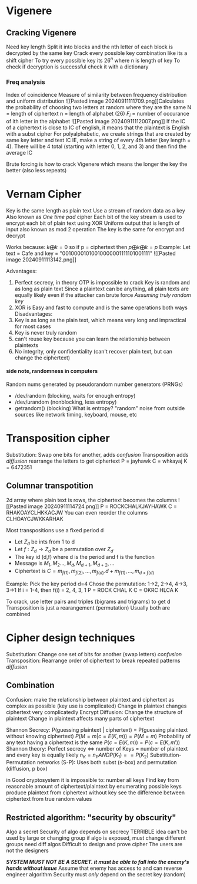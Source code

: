 # Vigenere
## Cracking Vigenere
Need key length 
	Split it into blocks and the nth letter of each block is decrypted by the same key
Crack every possible key combination like its a shift cipher
To try every possible key its $26^{n}$ where n is length of key
To check if decryption is successful check it with a dictionary 

### Freq analysis
Index of coincidence
	Measure of similarity between frequency distribution and uniform distribution
	![[Pasted image 20240911111709.png]]Calculates the probability of choosing two letters at random where they are the same
	N = length of ciphertext
	n = length of alphabet (26)
	$F_{i}$ = number of occurance of ith letter in the alphabet
![[Pasted image 20240911112007.png]]
If the IC of a ciphertext is close to IC of english, it means that the plaintext is English with a subst cipher 
For polyalphabetic, we create strings that are created by same key letter and test IC 
	IE, make a string of every 4th letter (key length = 4). There will be 4 total (starting with letter 0, 1, 2, and 3) and then find the average IC 

Brute forcing is how to crack Vigenere which means the longer the key the better (also less repeats)

# Vernam Cipher
Key is the same length as plain text
Use a stream of random data as a key 
Also known as *One time pad* cipher
Each bit of the key stream is used to encrypt each bit of plain text using XOR
	Uniform output that is length of input
	also known as mod 2 operation
The key is the same for encrypt and decrypt

Works because:
$k \bigoplus k = 0$  so if p = ciphertext then $p \bigoplus k \bigoplus k = p$ 
Example:
	Let text = Cafe and key = "00100001010010000001111101001111"
	![[Pasted image 20240911113142.png]]

Advantages:
1. Perfect secrecy, in theory OTP is impossible to crack
	Key is random and as long as plain text
	Since a plaintext can be anything, all plain texts are equally likely even if the attacker can brute force
	*Assuming truly random key*
2. XOR is Easy and fast to compute and is the same operations both ways
Disadvantages:
1. Key is as long as the plain text, which means very long and impractical for most cases
2. Key is never truly random
3. can't reuse key because you can learn the relationship between plaintexts 
4. No integrity, only confidentiality (can't recover plain text, but can change the ciphertext)
#### side note, randomness in computers
Random nums generated by pseudorandom number generators (PRNGs)
- /dev/random (blocking, waits for enough entropy)
- /dev/urandom (nonblocking, less entropy)
- getrandom() (blocking)
What is entropy? "random" noise from outside sources like network timing, keyboard, mouse, etc

# Transposition cipher
Substitution: Swap one bits for another, adds *confusion*
Transposition adds *diffusion*
rearrange the letters to get ciphertext
	P = jayhawk
	C = whkayaj
	K = 6472351

## Columnar transpotition
2d array where plain text is rows, the ciphertext becomes the columns
![[Pasted image 20240911114724.png]]
P = ROCKCHALKJAYHAWK
C = RHAKOAYCLHKKACJW
You can even reorder the columns CLHOAYCJWKKARHAK

Most transpositions use a fixed period d
- Let $Z_{d}$ be ints from 1 to d
- Let $f:Z_{d} \rightarrow Z_{d}$ be a permutation over $Z_{d}$
- The key id (d,f) where d is the period and f is the function
- Message is $M_{1}, M_{2} ... , M_{d}, M_{d+1}, M_{d+2}, ...$
- Ciphertext is $C=m_{f(1)}, m_{f(2)}, ... , m_{f(d)}. d + m_{f(1)}, ..., m_{d+f(d)}$ 

Example: 
	Pick the key period d=4
	Chose the permutation: 1->2, 2->4, 4->3, 3->1 
		If i = 1-4, then f(i) = 2, 4, 3, 1
	P = ROCK CHAL K
	C = OKRC HLCA K

To crack, use letter pairs and triples (bigrams and trigrams) to get d
Transposition is just a rearangement (permutation)
Usually both are combined 

# Cipher design techniques
Substitution: Change one set of bits for another (swap letters) *confusion*
Transposition: Rearrange order of ciphertext to break repeated patterns *diffusion*

## Combination
Confusion: make the relationship between plaintext and ciphertext as complex as possible (key use is complicated)
	Change in plaintext changes ciphertext very complicatedly 
	Encrypt
Diffusion: Change the structure of plaintext
	Change in plaintext affects many parts of ciphertext

Shannon Secrecy:
	P(guessing plaintext | ciphertext) = P(guessing plaintext without knowing ciphertext) 
		$P(M = m | c = E(K,m)) = P(M = m)$
	Probability of any text having a ciphertext is the same
		$P(c = E(K,m)) = P(c=E(K,m'))$ 
Shannon theory:
	Perfect secrecy $\iff$ number of Keys = number of plaintext and every key is equally likely 
		$n_{K}=n_{P} AND P(K_{1}) == P(K_{2})$
Substitution-Permutation networks (S-P): Uses both subst (s-box) and permutation (diffusion, p box)


in Good cryptosystem it is impossible to:
	number all keys
	Find key from reasonable amount of ciphertext/plaintext by enumerating possible keys
	produce plaintext from ciphertext without key
	see the difference between ciphertext from true random values


## Restricted algorithm: "security by obscurity"
Algo a secret 
Security of algo depends on secrecy 
TERRIBLE idea
	can't be used by large or changing group
	if algo is exposed, must change
	different groups need diff algos 
	Difficult to design and prove cipher
	The users are not the designers

***SYSTEM MUST NOT BE A SECRET. it must be able to fall into the enemy's hands without issue***
Assume that enemy has access to and can reverse engineer algorithm 
Security must *only* depend on the secret key (random)
